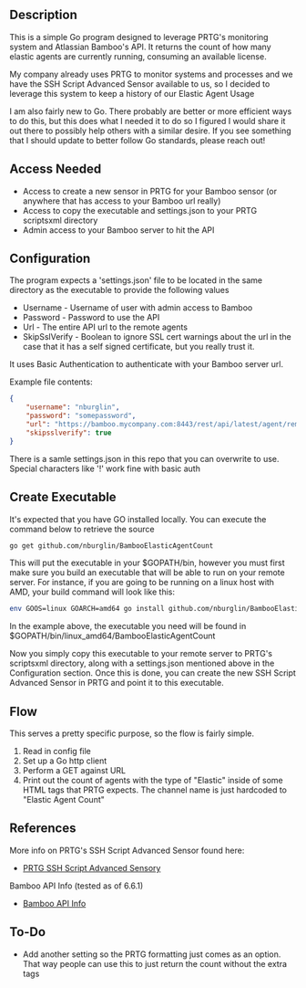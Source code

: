 ## Description

This is a simple Go program designed to leverage PRTG's monitoring system and Atlassian Bamboo's API.
It returns the count of how many elastic agents are currently running, consuming an available license.

My company already uses PRTG to monitor systems and processes and we have the SSH Script Advanced Sensor available to us, so I decided to
leverage this system to keep a history of our Elastic Agent Usage

I am also fairly new to Go. There probably are better or more efficient ways to do this,
but this does what I needed it to do so I figured I would share it out there to possibly help others with a similar desire. If you see 
something that I should update to better follow Go standards, please reach out!

## Access Needed

 * Access to create a new sensor in PRTG for your Bamboo sensor (or anywhere that has access to your Bamboo url really)
 * Access to copy the executable and settings.json to your PRTG scriptsxml directory
 * Admin access to your Bamboo server to hit the API

## Configuration

The program expects a 'settings.json' file to be located in the same directory as the executable to provide the following values

 * Username - Username of user with admin access to Bamboo 
 * Password - Password to use the API
 * Url - The entire API url to the remote agents
 * SkipSslVerify - Boolean to ignore SSL cert warnings about the url in the case that it has a self signed certificate, but you really trust it.

It uses Basic Authentication to authenticate with your Bamboo server url.

Example file contents:

```json
{
    "username": "nburglin",
    "password": "somepassword",
    "url": "https://bamboo.mycompany.com:8443/rest/api/latest/agent/remote?online&os_authType=basic",
    "skipsslverify": true
}
```

There is a samle settings.json in this repo that you can overwrite to use. Special characters like '!' work fine with basic auth

## Create Executable

It's expected that you have GO installed locally. You can execute the command below to retrieve the source

```bash
go get github.com/nburglin/BambooElasticAgentCount
```

This will put the executable in your $GOPATH/bin, however you must first make sure you build an executable that will be able to run
on your remote server. For instance, if you are going to be running on a linux host with AMD, your build command will look like this:

```bash
env GOOS=linux GOARCH=amd64 go install github.com/nburglin/BambooElasticAgentCount
```

In the example above, the executable you need will be found in $GOPATH/bin/linux_amd64/BambooElasticAgentCount

Now you simply copy this executable to your remote server to PRTG's scriptsxml directory, along with 
a settings.json mentioned above in the Configuration section. Once this is done, you can create the new SSH Script
Advanced Sensor in PRTG and point it to this executable.


## Flow

This serves a pretty specific purpose, so the flow is fairly simple.

1. Read in config file
2. Set up a Go http client
3. Perform a GET against URL
4. Print out the count of agents with the type of "Elastic" inside of some HTML tags that PRTG expects. The channel name is just hardcoded to "Elastic Agent Count"

## References

More info on PRTG's SSH Script Advanced Sensor found here:
 - [PRTG SSH Script Advanced Sensory](https://blog.paessler.com/prtg-ssh-script-advanced-sensor)

Bamboo API Info (tested as of 6.6.1)
 - [Bamboo API Info](https://docs.atlassian.com/atlassian-bamboo/REST/latest)


## To-Do
 * Add another setting so the PRTG formatting just comes as an option. That way people can use this to just return the count without the extra tags
